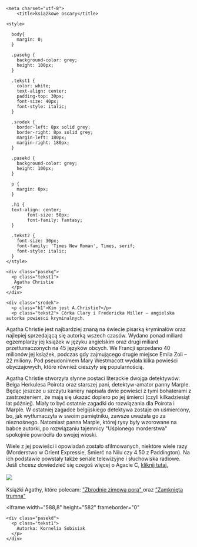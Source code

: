 <html>
 
  <head>

    <meta charset="utf-8">
		<title>książkowe oscary</title>

    <style>

      body{
        margin: 0;
      }

      .pasekg {
        background-color: grey;
        height: 100px;
      }

      .tekst1 {
        color: white;
        text-align: center;
        padding-top: 30px;
        font-size: 40px;
		font-style: italic;
      }

      .srodek {
        border-left: 8px solid grey;
        border-right: 8px solid grey;
        margin-left: 180px;
        margin-right: 180px;
      }

      .pasekd {
        background-color: grey;
        height: 100px;
      }

      p {
        margin: 0px;
      }

      .h1 {
      text-align: center;
			font-size: 50px;
			font-family: fantasy;
      }

      .tekst2 {
        font-size: 30px;
        font-family: 'Times New Roman', Times, serif;
		font-style: italic;
      }
    </style>

  </head>

  <body>

    <div class="pasekg">
      <p class="tekst1">
       Agatha Christie
      </p>
    </div>

    <div class="srodek">
      <p class="h1">Kim jest A.Christie?</p>
      <p class="tekst2"> Córka Clary i Fredericka Miller – angielska autorka powieści kryminalnych.

Agatha Christie jest najbardziej znaną na świecie pisarką kryminałów oraz najlepiej sprzedającą się autorką wszech czasów. Wydano ponad miliard egzemplarzy jej książek w języku angielskim oraz drugi miliard przetłumaczonych na 45 języków obcych. We Francji sprzedano 40 milionów jej książek, podczas gdy zajmującego drugie miejsce Emila Zoli – 22 miliony. Pod pseudonimem Mary Westmacott wydała kilka powieści obyczajowych, które również cieszyły się popularnością.

Agatha Christie stworzyła słynne postaci literackie dwojga detektywów: Belga Herkulesa Poirota oraz starszej pani, detektyw-amator panny Marple. Będąc jeszcze u szczytu kariery napisała dwie powieści z tymi bohaterami z zastrzeżeniem, że mają się ukazać dopiero po jej śmierci (czyli kilkadziesiąt lat później). Miały to być ostatnie zagadki do rozwiązania dla Poirota i Marple. W ostatniej zagadce belgijskiego detektywa zostaje on uśmiercony, bo, jak wytłumaczyła w swoim pamiętniku, zawsze uważała go za nieznośnego. Natomiast panna Marple, której rysy były wzorowane na babce autorki, po rozwiązaniu tajemnicy "Uśpionego morderstwa" spokojnie powróciła do swojej wioski.

Wiele z jej powieści i opowiadań zostało sfilmowanych, niektóre wiele razy (Morderstwo w Orient Expressie, Śmierć na Nilu czy 4.50 z Paddington). Na ich podstawie powstały także seriale telewizyjne i słuchowiska radiowe. <br> Jeśli chcesz dowiedzieć się czegoś więcej o Agacie C, <a href="https://pl.wikipedia.org/wiki/Agatha_Christie">kliknij tutaj.</a>
	  <br>
	  <br>
            <img src="https://samequizy.pl/wp-content/uploads/2017/03/filing_images_eac7b17f426f.jpg">
			<br> <br> Książki Agathy, które polecam: <a href="https://lubimyczytac.pl/ksiazka/4943495/zbrodnie-zimowa-pora"> "Zbrodnie zimową porą" </a> oraz <a href=""> "Zamknięta trumna" </a>
	  </p>
      <iframe width="588,8" height="582"  frameborder="0" </iframe>
    </div>

    <div class="pasekd">
      <p class="tekst1">
        Autorka: Kornelia Sobisiak
      </p>
    </div>

  </body>

</html>
